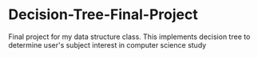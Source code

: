 # Decision-Tree-Final-Project
Final project for my data structure class. This implements decision tree to determine user's subject interest in computer science study
